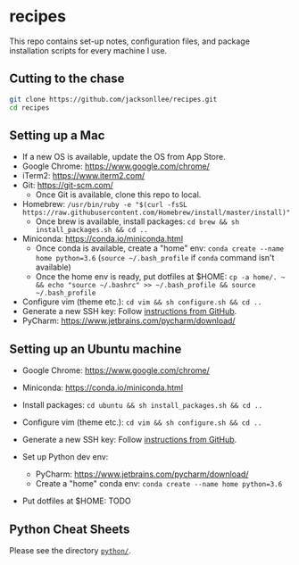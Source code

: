 recipes
=======

This repo contains set-up notes, configuration files, and package installation scripts 
for every machine I use.


Cutting to the chase
--------------------

```bash
git clone https://github.com/jacksonllee/recipes.git
cd recipes
```


Setting up a Mac
----------------

- If a new OS is available, update the OS from App Store.
- Google Chrome: https://www.google.com/chrome/
- iTerm2: https://www.iterm2.com/
- Git: https://git-scm.com/
    * Once Git is available, clone this repo to local.
- Homebrew: `/usr/bin/ruby -e "$(curl -fsSL https://raw.githubusercontent.com/Homebrew/install/master/install)"`
    * Once brew is available, install packages: `cd brew && sh install_packages.sh && cd ..`
- Miniconda: https://conda.io/miniconda.html
    * Once conda is available, create a "home" env:
      `conda create --name home python=3.6`
      (`source ~/.bash_profile` if `conda` command isn't available)
    * Once the home env is ready, put dotfiles at $HOME:
      `cp -a home/. ~ && echo "source ~/.bashrc" >> ~/.bash_profile && source ~/.bash_profile`
- Configure vim (theme etc.): `cd vim && sh configure.sh && cd ..`
- Generate a new SSH key: Follow [instructions from GitHub](https://help.github.com/articles/generating-a-new-ssh-key-and-adding-it-to-the-ssh-agent/).
- PyCharm: https://www.jetbrains.com/pycharm/download/


Setting up an Ubuntu machine
----------------------------

- Google Chrome: https://www.google.com/chrome/
- Miniconda: https://conda.io/miniconda.html
- Install packages: `cd ubuntu && sh install_packages.sh && cd ..`
- Configure vim (theme etc.): `cd vim && sh configure.sh && cd ..`
- Generate a new SSH key: Follow [instructions from GitHub](https://help.github.com/articles/generating-a-new-ssh-key-and-adding-it-to-the-ssh-agent/).
- Set up Python dev env:
    * PyCharm: https://www.jetbrains.com/pycharm/download/
    * Create a "home" conda env: `conda create --name home python=3.6`

- Put dotfiles at $HOME: TODO


Python Cheat Sheets
-------------------

Please see the directory [`python/`](python).
